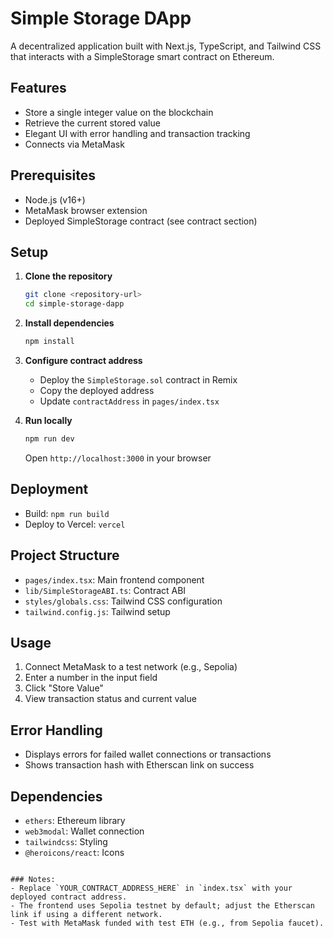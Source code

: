 # Simple Storage DApp

A decentralized application built with Next.js, TypeScript, and Tailwind CSS that interacts with a SimpleStorage smart contract on Ethereum.

## Features
- Store a single integer value on the blockchain
- Retrieve the current stored value
- Elegant UI with error handling and transaction tracking
- Connects via MetaMask

## Prerequisites
- Node.js (v16+)
- MetaMask browser extension
- Deployed SimpleStorage contract (see contract section)

## Setup

1. **Clone the repository**
   ```bash
   git clone <repository-url>
   cd simple-storage-dapp
   ```

2. **Install dependencies**
   ```bash
   npm install
   ```

3. **Configure contract address**
   - Deploy the `SimpleStorage.sol` contract in Remix
   - Copy the deployed address
   - Update `contractAddress` in `pages/index.tsx`

4. **Run locally**
   ```bash
   npm run dev
   ```
   Open `http://localhost:3000` in your browser

## Deployment
- Build: `npm run build`
- Deploy to Vercel: `vercel`

## Project Structure
- `pages/index.tsx`: Main frontend component
- `lib/SimpleStorageABI.ts`: Contract ABI
- `styles/globals.css`: Tailwind CSS configuration
- `tailwind.config.js`: Tailwind setup

## Usage
1. Connect MetaMask to a test network (e.g., Sepolia)
2. Enter a number in the input field
3. Click "Store Value"
4. View transaction status and current value

## Error Handling
- Displays errors for failed wallet connections or transactions
- Shows transaction hash with Etherscan link on success

## Dependencies
- `ethers`: Ethereum library
- `web3modal`: Wallet connection
- `tailwindcss`: Styling
- `@heroicons/react`: Icons
```

### Notes:
- Replace `YOUR_CONTRACT_ADDRESS_HERE` in `index.tsx` with your deployed contract address.
- The frontend uses Sepolia testnet by default; adjust the Etherscan link if using a different network.
- Test with MetaMask funded with test ETH (e.g., from Sepolia faucet).

